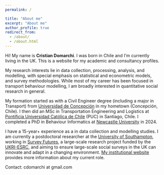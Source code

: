 ```yaml
---
permalink: /

title: "About me"
excerpt: "About me"
author_profile: true
redirect_from: 
  - /about/
  - /about.html
---
```


Hi! My name is **Cristian Domarchi**. I was born in Chile and I'm currently living in the UK. This is a website for my academic and consultancy profiles.

My research interests lie in data collection, processing, analysis, and modelling, with special emphasis on statistical and econometric models, and survey methodologies. While most of my career has been focused in transport behaviour modelling, I am broadly interested in quantitative social research in general.

My formation started as with a Civil Engineer degree (including a major in Transport) from [Universidad de Concepción](http://www.udec.cl) in my hometown (Concepción, Chile). I then did an MSc in Transportation Engineering and Logistics at [Pontificia Universidad Católica de Chile](http://www.puc.cl) (PUC) in Santiago, Chile. I completed a PhD in Behaviour Informatics at [Newcastle University](http://ncl.ac.uk) in 2024.

I have a 15-year+ experience as a in  data collection and modelling studies. I am currently a postdoctoral researcher at the [University of Southampton](http://southampton.ac.uk), working in [Survey Futures](https://surveyfutures.net/), a large-scale research project funded by the [UKRI-ESRC](https://www.ukri.org/councils/esrc/), and aiming to ensure large-scale social surveys in the UK can innovate and adapt in a changing environment. [My institutional website](https://www.southampton.ac.uk/people/65c5fn/mr-cristian-domarchi) provides more information about my current role.

Contact: cdomarchi at gmail.com